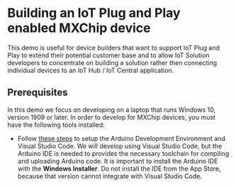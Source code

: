 # Building an IoT Plug and Play enabled MXChip device
This demo is useful for device builders that want to support IoT Plug and Play to extend their potential customer base and to allow IoT Solution developers to concentrate on building a solution rather then connecting individual devices to an IoT Hub / IoT Central application.
## Prerequisites
In this demo we focus on developing on a laptop that runs Windows 10, version 1909 or later. In order to develop for MXChip devices, you must have the following tools installed:
- Follow [these steps](https://docs.microsoft.com/en-us/azure/iot-hub/iot-hub-arduino-iot-devkit-az3166-get-started#prepare-the-development-environment) to setup the Arduino Development Environment and Visual Studio Code. We will develop using Visual Studio Code, but the Arduino IDE is needed to provides the necessary toolchain for compiling and uploading Arduino code. It is important to install the Arduino IDE with the **Windows Installer**. Do not install the IDE from the App Store, because that version cannot integrate with Visual Studio Code.